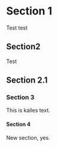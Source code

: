 # Section 1
Test test

## Section2 
Test
## Section 2.1


### Section 3
This is kalles text.

#### Section 4
New section, yes.

